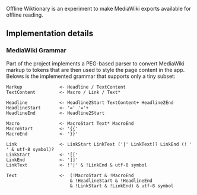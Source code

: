 Offline Wiktionary is an experiment to make MediaWiki exports available for offline reading.

## Implementation details

### MediaWiki Grammar

Part of the project implements a PEG-based parser to convert MediaWiki markup to tokens that are then used to style the
page content in the app. Belows is the implemented grammar that supports only a tiny subset:

```text
Markup              <- Headline / TextContent
TextContent         <- Macro / Link / Text*

Headline            <- Headline2Start TextContent+ Headline2End
HeadlineStart       <- '=' '='+
HeadlineEnd         <- Headline2Start

Macro               <- MacroStart Text* MacroEnd
MacroStart          <- '{{'
MacroEnd            <- '}}'

Link                <- LinkStart LinkText ('|' LinkText)? LinkEnd (! ' ' & utf-8 symbol)?
LinkStart           <- '[['
LinkEnd             <- ']]'
LinkText            <- !'|' & !LinkEnd & utf-8 symbol

Text                <-  (!MacroStart & !MacroEnd 
                        & !HeadlineStart & !HeadlineEnd 
                        & !LinkStart & !LinkEnd) & utf-8 symbol
```